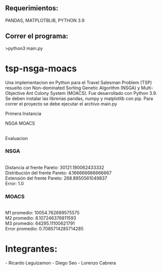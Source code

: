 <h2> Requerimientos: </h2>
PANDAS, MATPLOTBLIB, PYTHON 3.9 
<h2> Correr el programa: </h2>
>python3 main.py
<b> <h1> tsp-nsga-moacs </h1> </b>
Una implementacion en Python para el Travel Salesman Problem (TSP) resuelto con Non-dominated Sorting Genetic Algorithm (NSGA) y Multi-Objective Ant Colony System (MOACS).
Fue desarrollado con Python 3.9. Se deben instalar las librerias pandas, numpy y matplotlib con pip.
Para correr el proyecto se debe ejecutar el archivo main.py

Primera Instancia

NSGA
MOACS

 

<br>  Evaluacion
<h3> NSGA </h3>
<br> Distancia al frente Pareto:  30121.190062433332
<br>Distribución del frente Pareto:  4.166666666666667
<br>Extensión del frente Pareto:  268.8950561049837
<br>Error:  1.0
<h3>MOACS </h3>
<br>M1 promedio:  10054.762689575575
<br>M2 promedio:  8.107246376811593
<br>M3 promedio:  64295.11100621791
<br>Error promedio:  0.7085714285714285

<h1> Integrantes: </h1>
- Ricardo Leguizamon
- Diego Seo
- Lorenzo Cabrera

